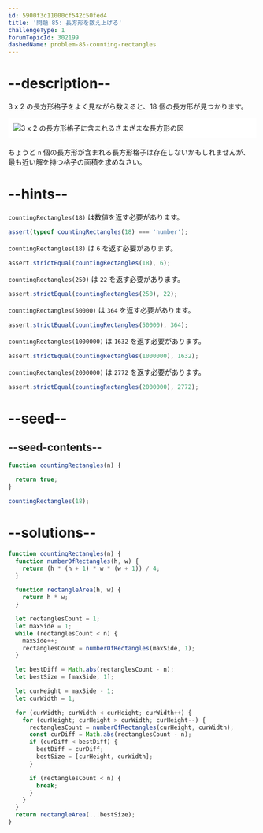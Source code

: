 ```yaml
---
id: 5900f3c11000cf542c50fed4
title: '問題 85: 長方形を数え上げる'
challengeType: 1
forumTopicId: 302199
dashedName: problem-85-counting-rectangles
---
```


# --description--

3 x 2 の長方形格子をよく見ながら数えると、18 個の長方形が見つかります。

<img alt="3 x 2 の長方形格子に含まれるさまざまな長方形の図" src="https://cdn-media-1.freecodecamp.org/project-euler/counting-rectangles.png" style="background-color: white; padding: 10px; display: block; margin-right: auto; margin-left: auto; margin-bottom: 1.2rem;" />

ちょうど `n` 個の長方形が含まれる長方形格子は存在しないかもしれませんが、最も近い解を持つ格子の面積を求めなさい。

# --hints--

`countingRectangles(18)` は数値を返す必要があります。

```js
assert(typeof countingRectangles(18) === 'number');
```

`countingRectangles(18)` は `6` を返す必要があります。

```js
assert.strictEqual(countingRectangles(18), 6);
```

`countingRectangles(250)` は `22` を返す必要があります。

```js
assert.strictEqual(countingRectangles(250), 22);
```

`countingRectangles(50000)` は `364` を返す必要があります。

```js
assert.strictEqual(countingRectangles(50000), 364);
```

`countingRectangles(1000000)` は `1632` を返す必要があります。

```js
assert.strictEqual(countingRectangles(1000000), 1632);
```

`countingRectangles(2000000)` は `2772` を返す必要があります。

```js
assert.strictEqual(countingRectangles(2000000), 2772);
```

# --seed--

## --seed-contents--

```js
function countingRectangles(n) {

  return true;
}

countingRectangles(18);
```

# --solutions--

```js
function countingRectangles(n) {
  function numberOfRectangles(h, w) {
    return (h * (h + 1) * w * (w + 1)) / 4;
  }

  function rectangleArea(h, w) {
    return h * w;
  }

  let rectanglesCount = 1;
  let maxSide = 1;
  while (rectanglesCount < n) {
    maxSide++;
    rectanglesCount = numberOfRectangles(maxSide, 1);
  }

  let bestDiff = Math.abs(rectanglesCount - n);
  let bestSize = [maxSide, 1];

  let curHeight = maxSide - 1;
  let curWidth = 1;

  for (curWidth; curWidth < curHeight; curWidth++) {
    for (curHeight; curHeight > curWidth; curHeight--) {
      rectanglesCount = numberOfRectangles(curHeight, curWidth);
      const curDiff = Math.abs(rectanglesCount - n);
      if (curDiff < bestDiff) {
        bestDiff = curDiff;
        bestSize = [curHeight, curWidth];
      }

      if (rectanglesCount < n) {
        break;
      }
    }
  }
  return rectangleArea(...bestSize);
}
```
